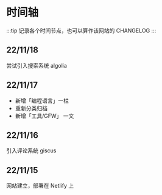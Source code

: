 # 时间轴

:::tip
记录各个时间节点，也可以算作该网站的 CHANGELOG
:::

## 22/11/18

尝试引入搜索系统 algolia


## 22/11/17

- 新增「编程语言」一栏
- 重新分类归档
- 新增「工具/GFW」 一文


## 22/11/16

引入评论系统 giscus


## 22/11/15

网站建立，部署在 Netlify 上